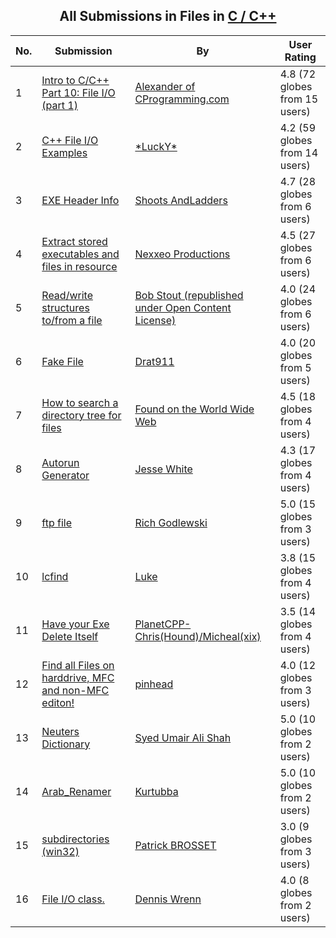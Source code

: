 ﻿<div align="center">

## All Submissions in Files in [C / C\+\+](../ByWorld/c-c.md)

</div>

No.  | Submission | By   | User Rating
---- | ---------- | ---- | -----------
1 | [Intro to C/C\+\+ Part 10: File I/O \(part 1\)<br />](https://github.com/Planet-Source-Code/alexander-of-cprogramming-com-intro-to-c-c-part-10-file-i-o-part-1__3-463) | [Alexander of CProgramming\.com](../ByAuthor/alexander-of-cprogramming-com.md) | 4.8 (72 globes from 15 users)
2 | [C\+\+ File I/O Examples<br />](https://github.com/Planet-Source-Code/lucky-c-file-i-o-examples__3-930) | [\*LuckY\*](../ByAuthor/lucky.md) | 4.2 (59 globes from 14 users)
3 | [EXE Header Info<br />](https://github.com/Planet-Source-Code/shoots-andladders-exe-header-info__3-830) | [Shoots AndLadders](../ByAuthor/shoots-andladders.md) | 4.7 (28 globes from 6 users)
4 | [Extract stored executables and files in resource<br />](https://github.com/Planet-Source-Code/nexxeo-productions-extract-stored-executables-and-files-in-resource__3-5228) | [Nexxeo Productions](../ByAuthor/nexxeo-productions.md) | 4.5 (27 globes from 6 users)
5 | [Read/write structures to/from a file<br />](https://github.com/Planet-Source-Code/bob-stout-republished-under-open-content-license-read-write-structures-to-from-a-file__3-564) | [Bob Stout \(republished under Open Content License\)](../ByAuthor/bob-stout-republished-under-open-content-license.md) | 4.0 (24 globes from 6 users)
6 | [Fake File<br />](https://github.com/Planet-Source-Code/drat911-fake-file__3-2644) | [Drat911](../ByAuthor/drat911.md) | 4.0 (20 globes from 5 users)
7 | [How to search a directory tree for files<br />](https://github.com/Planet-Source-Code/found-on-the-world-wide-web-how-to-search-a-directory-tree-for-files__3-70) | [Found on the World Wide Web](../ByAuthor/found-on-the-world-wide-web.md) | 4.5 (18 globes from 4 users)
8 | [Autorun Generator<br />](https://github.com/Planet-Source-Code/jesse-white-autorun-generator__3-4562) | [Jesse White](../ByAuthor/jesse-white.md) | 4.3 (17 globes from 4 users)
9 | [ftp file<br />](https://github.com/Planet-Source-Code/rich-godlewski-ftp-file__3-2121) | [Rich Godlewski](../ByAuthor/rich-godlewski.md) | 5.0 (15 globes from 3 users)
10 | [lcfind<br />](https://github.com/Planet-Source-Code/luke-lcfind__3-492) | [Luke](../ByAuthor/luke.md) | 3.8 (15 globes from 4 users)
11 | [Have your Exe Delete Itself<br />](https://github.com/Planet-Source-Code/planetcpp-chris-hound-micheal-xix-have-your-exe-delete-itself__3-4919) | [PlanetCPP\-Chris\(Hound\)/Micheal\(xix\)](../ByAuthor/planetcpp-chris-hound-micheal-xix.md) | 3.5 (14 globes from 4 users)
12 | [Find all Files on harddrive, MFC and non\-MFC editon\!<br />](https://github.com/Planet-Source-Code/pinhead-find-all-files-on-harddrive-mfc-and-non-mfc-editon__3-3705) | [pinhead](../ByAuthor/pinhead.md) | 4.0 (12 globes from 3 users)
13 | [Neuters  Dictionary<br />](https://github.com/Planet-Source-Code/syed-umair-ali-shah-neuters-dictionary__3-2524) | [Syed  Umair  Ali  Shah](../ByAuthor/syed-umair-ali-shah.md) | 5.0 (10 globes from 2 users)
14 | [Arab\_Renamer<br />](https://github.com/Planet-Source-Code/kurtubba-arab-renamer__3-8156) | [Kurtubba](../ByAuthor/kurtubba.md) | 5.0 (10 globes from 2 users)
15 | [subdirectories \(win32\)<br />](https://github.com/Planet-Source-Code/patrick-brosset-subdirectories-win32__3-1881) | [Patrick BROSSET](../ByAuthor/patrick-brosset.md) | 3.0 (9 globes from 3 users)
16 | [File I/O class\.<br />](https://github.com/Planet-Source-Code/dennis-wrenn-file-i-o-class__3-1004) | [Dennis Wrenn](../ByAuthor/dennis-wrenn.md) | 4.0 (8 globes from 2 users)
